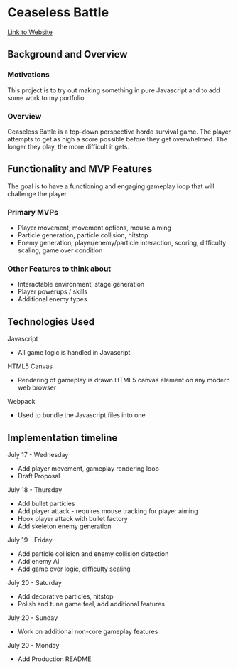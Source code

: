 
# Ceaseless Battle 

[Link to Website]()

## Background and Overview

### Motivations

This project is to try out making something in pure Javascript and to add some work to my portfolio.

### Overview

Ceaseless Battle is a top-down perspective horde survival game. The player attempts to get as high a score possible before they get overwhelmed. The longer they play, the more difficult it gets.

## Functionality and MVP Features

The goal is to have a functioning and engaging gameplay loop that will challenge the player

### Primary MVPs

* Player movement, movement options, mouse aiming
* Particle generation, particle collision, hitstop
* Enemy generation, player/enemy/particle interaction, scoring, difficulty scaling, game over condition

### Other Features to think about

* Interactable environment, stage generation
* Player powerups / skills
* Additional enemy types

## Technologies Used

Javascript
* All game logic is handled in Javascript

HTML5 Canvas 
* Rendering of gameplay is drawn HTML5 canvas element on any modern web browser

Webpack
* Used to bundle the Javascript files into one


## Implementation timeline

July 17 - Wednesday
* Add player movement, gameplay rendering loop
* Draft Proposal 

July 18 - Thursday
* Add bullet particles
* Add player attack - requires mouse tracking for player aiming
* Hook player attack with bullet factory
* Add skeleton enemy generation

July 19 - Friday
* Add particle collision and enemy collision detection
* Add enemy AI
* Add game over logic, difficulty scaling

July 20 - Saturday
* Add decorative particles, hitstop
* Polish and tune game feel, add additional features

July 20 - Sunday
* Work on additional non-core gameplay features

July 20 - Monday
* Add Production README

